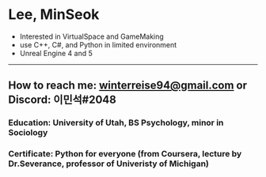 Lee, MinSeok
=============
- Interested in VirtualSpace and GameMaking
- use C++, C#, and Python in limited environment
- Unreal Engine 4 and 5
-------------
## How to reach me: winterreise94@gmail.com or Discord: 이민석#2048

### Education: University of Utah, BS Psychology, minor in Sociology

### Certificate: Python for everyone (from Coursera, lecture by Dr.Severance, professor of Univeristy of Michigan)
